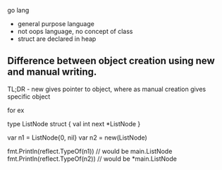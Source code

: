 go lang

* general purpose language
* not oops language, no concept of class
* struct are declared in heap

## Difference between object creation using new and manual writing.


TL;DR - new gives pointer to object, where as manual creation gives specific object

for ex

type ListNode struct {
val int
next *ListNode
}

var n1 = ListNode{0, nil}
var n2 = new(ListNode)
	
fmt.Println(reflect.TypeOf(n1))  // would be  main.ListNode
fmt.Println(reflect.TypeOf(n2))  // would be *main.ListNode
